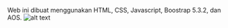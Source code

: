 Web ini dibuat menggunakan HTML, CSS, Javascript, Boostrap 5.3.2, dan AOS.
![alt text](https://github.com/iqbalarrosyid/WebPortofolioIqbal/blob/main/asset/Portofolio-Iqbal.png?raw=true?raw=true)
